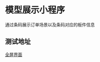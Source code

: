# 模型展示小程序

通过条码展示订单场景以及条码对应的板件信息

## 测试地址

[全屏界面](https://www.kujiale.com/pub/saas/customized-cms/miniapp)
